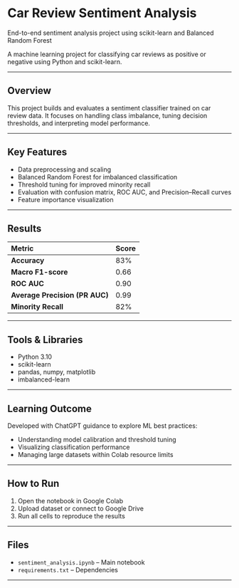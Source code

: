 # Car Review Sentiment Analysis
End-to-end sentiment analysis project using scikit-learn and Balanced Random Forest

A machine learning project for classifying car reviews as positive or negative using Python and scikit-learn.

---

## Overview
This project builds and evaluates a sentiment classifier trained on car review data.
It focuses on handling class imbalance, tuning decision thresholds, and interpreting model performance.

---

## Key Features
- Data preprocessing and scaling  
- Balanced Random Forest for imbalanced classification  
- Threshold tuning for improved minority recall  
- Evaluation with confusion matrix, ROC AUC, and Precision–Recall curves  
- Feature importance visualization  

---

## Results
| Metric | Score |
|:--|:--|
| **Accuracy** | 83% |
| **Macro F1-score** | 0.66 |
| **ROC AUC** | 0.90 |
| **Average Precision (PR AUC)** | 0.99 |
| **Minority Recall** | 82% |

---

## Tools & Libraries
- Python 3.10  
- scikit-learn  
- pandas, numpy, matplotlib  
- imbalanced-learn  

---

## Learning Outcome
Developed with ChatGPT guidance to explore ML best practices:
- Understanding model calibration and threshold tuning  
- Visualizing classification performance  
- Managing large datasets within Colab resource limits  

---

## How to Run
1. Open the notebook in Google Colab  
2. Upload dataset or connect to Google Drive  
3. Run all cells to reproduce the results  

---

## Files
- `sentiment_analysis.ipynb` – Main notebook  
- `requirements.txt` – Dependencies  

---
